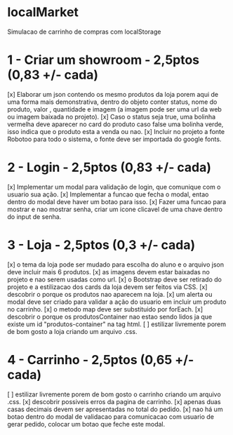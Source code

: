 # localMarket

Simulacao de carrinho de compras com localStorage

# 1 - Criar um showroom - 2,5ptos (0,83 +/- cada)

[x] Elaborar um json contendo os mesmo produtos da loja porem aqui de uma forma mais demonstrativa, dentro do objeto conter status, nome do produto, valor , quantidade e imagem (a imagem pode ser uma url da web ou imagem baixada no projeto).
[x] Caso o status seja true, uma bolinha vermelha deve aparecer no card do produto caso false uma bolinha verde, isso indica que o produto esta a venda ou nao.
[x] Incluir no projeto a fonte Robotoo para todo o sistema, o fonte deve ser importada do google fonts.

# 2 - Login - 2,5ptos (0,83 +/- cada)

[x] Implementar um modal para validação de login, que comunique com o usuario sua ação.
[x] Implementar a funcao que fecha o modal, entao dentro do modal deve haver um botao para isso.
[x] Fazer uma funcao para mostrar e nao mostrar senha, criar um icone clicavel de uma chave dentro do input de senha.

# 3 - Loja - 2,5ptos (0,3 +/- cada)

[x] o tema da loja pode ser mudado para escolha do aluno e o arquivo json deve incluir mais 6 produtos.
[x] as imagens devem estar baixadas no projeto e nao serem usadas como url.
[x] o Bootstrap deve ser retirado do projeto e a estilizacao dos cards da loja devem ser feitos via CSS.
[x] descobrir o porque os produtos nao aparecem na loja.
[x] um alerta ou modal deve ser criado para validar a ação do usuario em incluir um produto no carrinho.
[x] o metodo map deve ser substituido por forEach.
[x] descobrir o porque os produtosContainer nao estao sendo lidos ja que existe um id "produtos-container" na tag html.
[ ] estilizar livremente porem de bom gosto a loja criando um arquivo .css.

# 4 - Carrinho - 2,5ptos (0,65 +/- cada)

[ ] estilizar livremente porem de bom gosto o carrinho criando um arquivo .css.
[x] descobrir possiveis erros da pagina de carrinho.
[x] apenas duas casas decimais devem ser apresentadas no total do pedido.
[x] nao há um botao dentro do modal de validacao para comunicacao com usuario de gerar pedido, colocar um botao que feche este modal.
